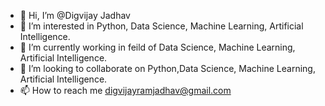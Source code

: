 - 👋 Hi, I’m @Digvijay Jadhav
- 👀 I’m interested in Python, Data Science, Machine Learning, Artificial Intelligence.
- 🌱 I’m currently working in feild of Data Science, Machine Learning, Artificial Intelligence.
- 💞️ I’m looking to collaborate on Python,Data Science, Machine Learning, Artificial Intelligence.
- 📫 How to reach me digvijayramjadhav@gmail.com

<!---
digvijayrjadhav/digvijayrjadhav is a ✨ special ✨ repository because its `README.md` (this file) appears on your GitHub profile.
You can click the Preview link to take a look at your changes.
--->
